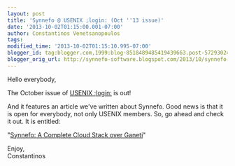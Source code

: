```yaml
---
layout: post
title: 'Synnefo @ USENIX ;login: (Oct ''13 issue)'
date: '2013-10-02T01:15:00.001-07:00'
author: Constantinos Venetsanopoulos
tags: 
modified_time: '2013-10-02T01:15:10.995-07:00'
blogger_id: tag:blogger.com,1999:blog-8518489485419439663.post-5729302495820443860
blogger_orig_url: http://synnefo-software.blogspot.com/2013/10/synnefo-usenix-login-oct-13-issue.html
---
```



Hello everybody,

The October issue of [USENIX ;login:](https://www.usenix.org/publications/login/october-2013-volume-38-number-5)  is out!

And it features an article we've written about Synnefo. Good news is that it is open for everybody, not only USENIX members. <!--break-->So, go ahead and check it out. It is entitled:

"[Synnefo: A Complete Cloud Stack over Ganeti](https://www.usenix.org/publications/login/october-2013-volume-38-number-5/synnefo-complete-cloud-stack-over-ganeti)"


Enjoy,  
Constantinos
